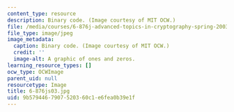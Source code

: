 ```yaml
---
content_type: resource
description: Binary code. (Image courtesy of MIT OCW.)
file: /media/courses/6-876j-advanced-topics-in-cryptography-spring-2003/9b5794467907520360c1e6fea0b39e1f_6-876js03.jpg
file_type: image/jpeg
image_metadata:
  caption: Binary code. (Image courtesy of MIT OCW.)
  credit: ''
  image-alt: A graphic of ones and zeros.
learning_resource_types: []
ocw_type: OCWImage
parent_uid: null
resourcetype: Image
title: 6-876js03.jpg
uid: 9b579446-7907-5203-60c1-e6fea0b39e1f
---
```

